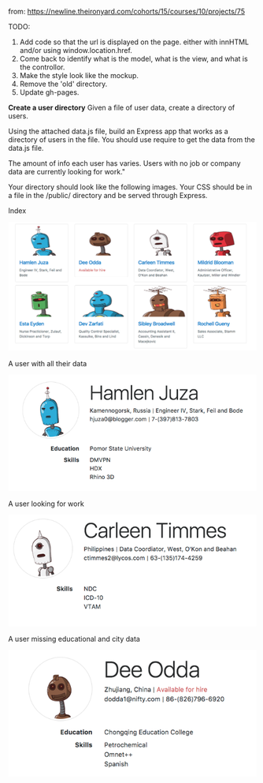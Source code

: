 from: https://newline.theironyard.com/cohorts/15/courses/10/projects/75

TODO:
1. Add code so that the url is displayed on the page. either with innHTML and/or using window.location.href.
2. Come back to identify what is the model, what is the view, and what is the controllor.
3. Make the style look like the mockup.
4. Remove the 'old' directory.
5. Update gh-pages.

**Create a user directory**
Given a file of user data, create a directory of users.

Using the attached data.js file, build an Express app that works as a directory of users in the file. You should use require to get the data from the data.js file.

The amount of info each user has varies. Users with no job or company data are currently looking for work."

Your directory should look like the following images. Your CSS should be in a file in the /public/ directory and be served through Express.

Index

![](images/9fd60d22-index.png)

A user with all their data

![test](/images/b26bb569-user1.png)

A user looking for work

![](images/1f84485d-user2.png)

A user missing educational and city data

![](images/bd740831-user3.png)
